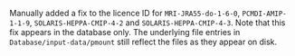 Manually added a fix to the licence ID for `MRI-JRA55-do-1-6-0`, `PCMDI-AMIP-1-1-9`, `SOLARIS-HEPPA-CMIP-4-2` and `SOLARIS-HEPPA-CMIP-4-3`.
Note that this fix appears in the database only.
The underlying file entries in `Database/input-data/pmount` still reflect the files as they appear on disk.
